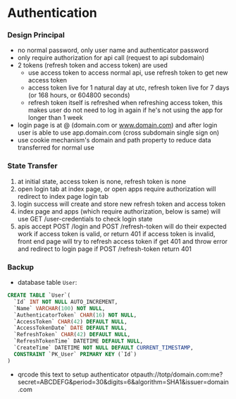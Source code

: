 # Authentication

### Design Principal

- no normal password, only user name and authenticator password
- only require authorization for api call (request to api subdomain)
- 2 tokens (refresh token and access token) are used
  - use access token to access normal api, use refresh token to get new access token
  - access token live for 1 natural day at utc, refresh token live for 7 days (or 168 hours, or 604800 seconds)
  - refresh token itself is refreshed when refreshing access token, this makes user do not need to log in again
    if he's not using the app for longer than 1 week
- login page is at @ (domain.com or www.domain.com) and 
  after login user is able to use app.domain.com (cross subdomain single sign on)
- use cookie mechanism's domain and path property to reduce data transferred for normal use

### State Transfer

1. at initial state, access token is none, refresh token is none
2. open login tab at index page, or open apps require authorization will redirect to index page login tab
3. login success will create and store new refresh token and access token
4. index page and apps (which require authorization, below is same) will use GET /user-credentials to check login state
5. apis accept POST /login and POST /refresh-token will do their expected work if access token is valid, 
   or return 401 if access token is invalid, front end page will try to refresh access token if get 401 and 
   throw error and redirect to login page if POST /refresh-token return 401

### Backup

- database table `User`: 

```sql
CREATE TABLE `User`(
  `Id` INT NOT NULL AUTO_INCREMENT,
  `Name` VARCHAR(100) NOT NULL,
  `AuthenticatorToken` CHAR(16) NOT NULL,
  `AccessToken` CHAR(42) DEFAULT NULL,
  `AccessTokenDate` DATE DEFAULT NULL,
  `RefreshToken` CHAR(42) DEFAULT NULL,
  `RefreshTokenTime` DATETIME DEFAULT NULL,
  `CreateTime` DATETIME NOT NULL DEFAULT CURRENT_TIMESTAMP,
  CONSTRAINT `PK_User` PRIMARY KEY (`Id`)
)
```

- qrcode this text to setup authenticator
otpauth://totp/domain.com:me?secret=ABCDEFG&period=30&digits=6&algorithm=SHA1&issuer=domain.com
